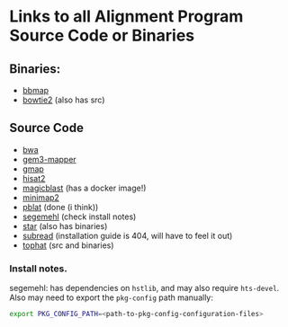 # Links to all Alignment Program Source Code or Binaries

## Binaries:

* [bbmap](https://sourceforge.net/projects/bbmap/)
* [bowtie2](https://bowtie-bio.sourceforge.net/bowtie2/index.shtml) (also has src)

## Source Code
* [bwa](https://github.com/lh3/bwa)
* [gem3-mapper](https://github.com/smarco/gem3-mapper)
* [gmap](http://research-pub.gene.com/gmap/src/gmap-gsnap-2024-11-20.tar.gz)
* [hisat2](https://daehwankimlab.github.io/hisat2/download/)
* [magicblast](https://ncbi.github.io/magicblast/doc/download.html) (has a docker image!)
* [minimap2](https://github.com/lh3/minimap2)
* [pblat](https://github.com/icebert/pblat) (done (i think))
* [segemehl](http://legacy.bioinf.uni-leipzig.de/Software/segemehl/) (check install notes)
* [star](https://github.com/alexdobin/STAR) (also has binaries)
* [subread](https://sourceforge.net/projects/subread/files/subread-2.0.8/) (installation guide is 404, will have to feel it out)
* [tophat](https://ccb.jhu.edu/software/tophat/index.shtml) (src and binaries)

### Install notes.

segemehl: has dependencies on `hstlib`, and may also require `hts-devel`. Also may need to export the `pkg-config` path manually:

```bash
export PKG_CONFIG_PATH=<path-to-pkg-config-configuration-files>
```

